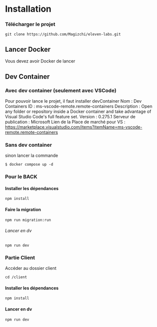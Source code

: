 # Installation

### Télécharger le projet

    git clone https://github.com/Magizchi/eleven-labs.git
    
## Lancer Docker
Vous devez avoir Docker de lancer

## Dev Container
### Avec dev container (seulement avec VSCode)
Pour pouvoir lance le projet, il faut installer devContainer
Nom : Dev Containers
ID : ms-vscode-remote.remote-containers
Description : Open any folder or repository inside a Docker container and take advantage of Visual Studio Code's full feature set.
Version : 0.275.1
Serveur de publication : Microsoft
Lien de la Place de marché pour VS : https://marketplace.visualstudio.com/items?itemName=ms-vscode-remote.remote-containers



### Sans dev container
sinon lancer la commande

    $ docker compose up -d


### Pour le BACK
#### Installer les dépendances 

    npm install

#### Faire la migration

    npm run migration:run

###### Lancer en dv

    npm run dev

### Partie Client
Accéder au dossier client

    cd /client

#### Installer les dépendances 

    npm install

#### Lancer en dv

    npm run dev